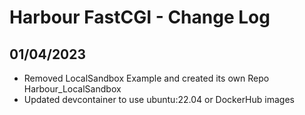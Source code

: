 # Harbour FastCGI - Change Log

## 01/04/2023
* Removed LocalSandbox Example and created its own Repo  Harbour_LocalSandbox
* Updated devcontainer to use ubuntu:22.04 or DockerHub images
